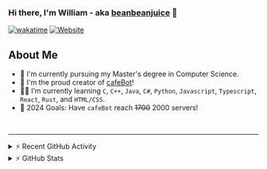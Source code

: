### Hi there, I'm William - aka [beanbeanjuice][website] 👋

[![wakatime](https://wakatime.com/badge/user/beeb4317-977b-4b19-878a-21e9aa8e43ed.svg?style=for-the-badge)](https://wakatime.com/@beeb4317-977b-4b19-878a-21e9aa8e43ed)
[![Website](https://uptime.beanbeanjuice.com/api/badge/5/uptime/24?style=for-the-badge&label=beanbeanjuice.com)](https://beanbeanjuice.com)

## About Me

- 🏫 I'm currently pursuing my Master's degree in Computer Science.
- 🤖 I'm the proud creator of [cafeBot][cafeBot]!
- 🧑‍🎓 I’m currently learning `C`, `C++`, `Java`, `C#`, `Python`, `Javascript`, `Typescript`, `React`, `Rust`, and `HTML/CSS`.
- 🥅 2024 Goals: Have `cafeBot` reach ~~1700~~ 2000 servers!

<br />

---

<details>
  <summary>⚡ Recent GitHub Activity</summary>
  
<!--START_SECTION:activity-->
1. ❗ Opened issue [#224](https://github.com/beanbeanjuice/SimpleProxyChat/issues/224) in [beanbeanjuice/SimpleProxyChat](https://github.com/beanbeanjuice/SimpleProxyChat)
2. 🚀 Published release [v0.5.7 | Disabled Servers, Markdown Escapes, Embed Toggles](https://github.com/beanbeanjuice/SimpleProxyChat/releases/tag/0.5.7) in [beanbeanjuice/SimpleProxyChat](https://github.com/beanbeanjuice/SimpleProxyChat)
3. 🔒 Closed issue [#94](https://github.com/beanbeanjuice/SimpleProxyChat/issues/94) in [beanbeanjuice/SimpleProxyChat](https://github.com/beanbeanjuice/SimpleProxyChat)
4. 🔒 Closed issue [#215](https://github.com/beanbeanjuice/SimpleProxyChat/issues/215) in [beanbeanjuice/SimpleProxyChat](https://github.com/beanbeanjuice/SimpleProxyChat)
5. 🔒 Closed issue [#216](https://github.com/beanbeanjuice/SimpleProxyChat/issues/216) in [beanbeanjuice/SimpleProxyChat](https://github.com/beanbeanjuice/SimpleProxyChat)
<!--END_SECTION:activity-->

</details>

<details>
  <summary>⚡ GitHub Stats</summary>

  <!-- [GitHub Stats] -->
  <div align="center">
    <br>
    <a href="https://github.com/beanbeanjuice">
    <img height="160em" src="https://github-readme-stats.vercel.app/api?username=beanbeanjuice&show_icons=true&theme=tokyonight&include_all_commits=true&count_private=true"/>
    <img height="160em" src="https://github-readme-stats.vercel.app/api/top-langs/?username=beanbeanjuice&layout=compact&langs_count=8&theme=tokyonight&count_private=true"/>
  </div>

</details>

[website]: https://www.beanbeanjuice.com
[cafeBot]: https://www.github.com/beanbeanjuice/cafeBot
[twitter]: https://twitter.com/beanbeanjuice
[youtube]: https://youtube.com/beanbeanjuice
[instagram]: https://instagram.com/beanbeanjuice
[webdevplaylist]: https://www.youtube.com/playlist?list=PLkwxH9e_vrAJ0WbEsFA9W3I1W-g_BTsbt
[jsplaylist]: https://www.youtube.com/playlist?list=PLkwxH9e_vrALRJKu7wfXby3MKeflhTu6B
[cssplaylist]: https://www.youtube.com/playlist?list=PLkwxH9e_vrALSdvZuEh6gqQdmDoDIoqz4
[reactplaylist]: https://www.youtube.com/playlist?list=PLkwxH9e_vrAK4TdffpxKY3QGyHCpxFcQ0
